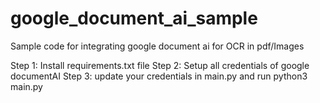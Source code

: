 # google_document_ai_sample
Sample code for integrating google document ai for OCR in pdf/Images 

Step 1: Install requirements.txt file 
Step 2: Setup all credentials of google documentAI 
Step 3: update your credentials in main.py and run python3 main.py 
